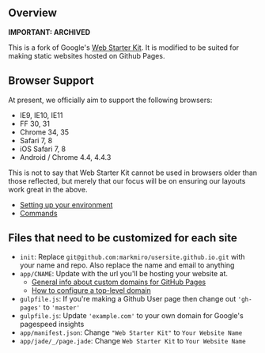 ## Overview

**IMPORTANT: ARCHIVED**

This is a fork of Google's [Web Starter Kit](https://developers.google.com/web/starter-kit). It is modified to be suited for making static websites hosted on Github Pages.

## Browser Support

At present, we officially aim to support the following browsers:

* IE9, IE10, IE11
* FF 30, 31
* Chrome 34, 35
* Safari 7, 8
* iOS Safari 7, 8
* Android / Chrome 4.4, 4.4.3

This is not to say that Web Starter Kit cannot be used in browsers older than those reflected, but merely that our focus will be on ensuring our layouts work great in the above.

* [Setting up your environment](docs/install.md)
* [Commands](docs/commands.md)

## Files that need to be customized for each site

* `init`: Replace `git@github.com:markmiro/usersite.github.io.git` with your name and repo. Also replace the name and email to anything
* `app/CNAME`: Update with the url you'll be hosting your website at.
  - [General info about custom domains for GitHub Pages](https://help.github.com/articles/setting-up-a-custom-domain-with-github-pages/)
  - [How to configure a top-level domain](https://help.github.com/articles/tips-for-configuring-an-a-record-with-your-dns-provider/)
* `gulpfile.js`: If you're making a Github User page then change out `'gh-pages'` to `'master'`
* `gulpfile.js`: Update `'example.com'` to your own domain for Google's pagespeed insights
* `app/manifest.json`: Change `"Web Starter Kit"` to `Your Website Name`
* `app/jade/_/page.jade`: Change `Web Starter Kit` to `Your Website Name`

